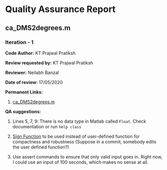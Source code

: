
Quality Assurance Report
====

ca_DMS2degrees.m
----

### Iteration - 1

**Code Author:** KT Prajwal Pratiksh


**Review requested by:** KT Prajwal Pratiksh


**Reviewer:** Neilabh Banzal


**Date of review:**	17/05/2020


**Permanent Links:**

1. [ca_DMS2degrees.m](https://github.com/Jamun-Fanatic-Foreva/STADS/blob/a5c8b3f7faa5086019f0ebc7c9096d01c6978cfa/Catalogue/SKY2000/Functions/ca_DMS2degrees.m)

**QA suggestions:**

1. Lines 5, 7, 9: There is no data type in Matlab called `Float`. Check documentation or run `help class`

2. [Sign Function](https://in.mathworks.com/help/matlab/ref/sign.html) to be used instead of user-defined function for compactness and robustness (Suppose in a commit, somebody edits the user defined function?)

3. Use assert commands to ensure that only valid input goes in. Right now, I could use an input of 100 seconds, which makes no sense at all.

<!---
**Implementation:**
> The changes implemented as suggested by the review points will be documented
*Eg:*1. All changes are implemented


**Post-QA Permanent Links:**

1.

2.

3.
====

### Iteration - 2

**Code Author:** Name of the author of the original code


**Review requested by:** Name of the person who is requesting the review *Eg: PQR*


**Reviewer:** Name of the allotted reviewer


**Date of review:**	DD/MM/YYYY


**Permanent Links:**

1. 

2. 

3. 


**QA suggestions:**
> Any modifications/additions/deletions to be made to the code. It also includes any flaws/mistakes that need to be corrected in the code
*Eg:* 1. Add formula for func1 in comments

2. ‘+’ sign is missing in func2 line2

3. V_ not added for vector variable pos_i

4. Add definition of equinox in README file


**Implementation:**
> The changes implemented as suggested by the review points will be documented
*Eg:*1. All changes are implemented


**Post-QA Permanent Links:**

1.

2.

3.
====
--->